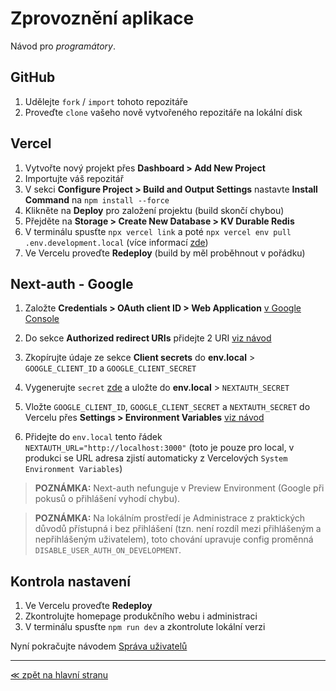 # Zprovoznění aplikace

Návod pro _programátory_.

## GitHub

1. Udělejte `fork` / `import` tohoto repozitáře
2. Proveďte `clone` vašeho nově vytvořeného repozitáře na lokální disk

## Vercel

1. Vytvořte nový projekt přes **Dashboard > Add New Project**
2. Importujte váš repozitář
3. V sekci **Configure Project > Build and Output Settings** nastavte **Install Command** na `npm install --force`
4. Klikněte na **Deploy** pro založení projektu (build skončí chybou)
5. Přejděte na **Storage > Create New Database > KV Durable Redis**
6. V terminálu spusťte `npx vercel link` a poté `npx vercel env pull .env.development.local` (více informací [zde](https://vercel.com/docs/storage/vercel-kv/quickstart))
7. Ve Vercelu proveďte **Redeploy** (build by měl proběhnout v pořádku)

## Next-auth - Google

1. Založte **Credentials > OAuth client ID > Web Application** [v Google Console](https://console.developers.google.com/apis/credentials)

2. Do sekce **Authorized redirect URIs** přidejte 2 URI [viz návod](https://next-auth.js.org/providers/google#configuration)

3. Zkopírujte údaje ze sekce **Client secrets** do **env.local** > `GOOGLE_CLIENT_ID` a `GOOGLE_CLIENT_SECRET`

4. Vygenerujte `secret` [zde](https://generate-secret.vercel.app/32) a uložte do **env.local** > `NEXTAUTH_SECRET`

5. Vložte `GOOGLE_CLIENT_ID`, `GOOGLE_CLIENT_SECRET` a `NEXTAUTH_SECRET` do Vercelu přes **Settings > Environment Variables** [viz návod](https://vercel.com/guides/how-to-add-vercel-environment-variables)

6. Přidejte do `env.local` tento řádek `NEXTAUTH_URL="http://localhost:3000"` (toto je pouze pro local, v produkci se URL adresa zjistí automaticky z Vercelových `System Environment Variables`)

> **POZNÁMKA:** Next-auth nefunguje v Preview Environment (Google při pokusů o přihlášení vyhodí chybu).

> **POZNÁMKA:** Na lokálním prostředí je Administrace z praktických důvodů přístupná i bez přihlášení (tzn. není rozdíl mezi přihlášeným a nepřihlášeným uživatelem), toto chování upravuje config proměnná `DISABLE_USER_AUTH_ON_DEVELOPMENT`.

## Kontrola nastavení

1. Ve Vercelu proveďte **Redeploy**
2. Zkontrolujte homepage produkčního webu i administraci
3. V terminálu spusťte `npm run dev` a zkontrolute lokální verzi

Nyní pokračujte návodem [Správa uživatelů](/users.md)

---

[≪ zpět na hlavní stranu](/index.md)
